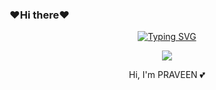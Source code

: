 ### ❤️Hi there❤️
<div align="center">
<a href="https://git.io/typing-svg"><img src="https://readme-typing-svg.demolab.com?font=Rubik+Dirt&size=65&pause=1000&color=F72C3F&background=FF20A500&center=true&vCenter=true&width=1000&height=150&lines=I'm+PRAVEEN;New+Beginning+Developer;Please+Support+Me;Please+Contact+Me" alt="Typing SVG" /></a>    
<p align="center"



[![](https://github.com/saadeghi/saadeghi/blob/master/dino.gif)](#)

   Hi, I'm PRAVEEN 💕
